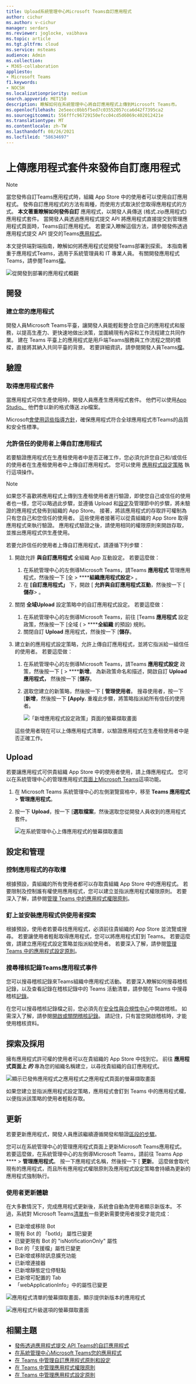 ```yaml
---
title: Upload系統管理中心Microsoft Teams自訂應用程式
author: cichur
ms.author: v-cichur
manager: serdars
ms.reviewer: joglocke, vaibhava
ms.topic: article
ms.tgt.pltfrm: cloud
ms.service: msteams
audience: Admin
ms.collection:
- M365-collaboration
appliesto:
- Microsoft Teams
f1.keywords:
- NOCSH
ms.localizationpriority: medium
search.appverid: MET150
description: 瞭解如何在系統管理中心將自訂應用程式上傳到Microsoft Teams市。
ms.openlocfilehash: 2e5eecc0bb5f5ed7c03552057cca6d42f7395ca2
ms.sourcegitcommit: 556fffc96729150efcc04cd5d6069c402012421e
ms.translationtype: MT
ms.contentlocale: zh-TW
ms.lasthandoff: 08/26/2021
ms.locfileid: "58634697"
---
```

# <a name="publish-a-custom-app-by-uploading-an-app-package"></a>上傳應用程式套件來發佈自訂應用程式

> [!NOTE]
> 當您發佈自訂Teams應用程式時，組織 App Store 中的使用者可以使用自訂應用程式。 發佈自訂應用程式的方法有兩種，而使用方式取決於您取得應用程式的方式。 **本文著重瞭解如何發佈自訂** 應用程式，以開發人員傳送 (格式.zip應用程式) 應用程式套件。 當開發人員透過應用程式提交 API 將應用程式直接提交到管理應用程式頁面時，Teams自訂<a href="/microsoftteams/manage-apps" target="_blank"></a>應用程式。 若要深入瞭解這個方法，請參閱發佈透過應用程式提交 API 提交的Teams<a href="/microsoftteams/submit-approve-custom-apps" target="_blank">應用程式</a>。

本文提供端對端指南，瞭解如何將應用程式從開發Teams部署到探索。 本指南著重于應用程式Teams，適用于系統管理員和 IT 專業人員。 有關開發應用程式Teams，請參閱Teams<a href="/microsoftteams/platform" target="_blank">檔</a>。

![從開發到部署的應用程式概觀](media/upload-custom-apps.png)

## <a name="develop"></a>開發

### <a name="create-your-app"></a>建立您的應用程式

開發人員Microsoft Teams平臺，讓開發人員能輕鬆整合您自己的應用程式和服務，以提高生產力、更快速地做出決策，並圍繞現有內容和工作流程建立共同作業。 建在 Teams 平臺上的應用程式是用戶端Teams服務與工作流程之間的橋樑，直接將其納入共同平臺的背景。 若要詳細資訊，請參閱開發人員Teams<a href="/microsoftteams/platform" target="_blank">檔</a>。

## <a name="validate"></a>驗證

### <a name="get-the-app-package"></a>取得應用程式套件

當應用程式可供生產使用時，開發人員應產生應用程式套件。 他們可以使用<a href="/microsoftteams/platform/get-started/get-started-app-studio" target="_blank">App Studio。</a> 他們會以新的格式傳送.zip檔案。

Microsoft<a href="/microsoftteams/platform/publishing/office-store-approval" target="_blank">會使用這些指導方針</a>，確保應用程式符合全球應用程式市Teams的品質和安全性標準。

### <a name="allow-trusted-users-to-upload-custom-apps"></a>允許信任的使用者上傳自訂應用程式

若要驗證應用程式在生產租使用者中是否正確工作，您必須允許您自己和/或信任的使用者在生產租使用者中上傳自訂應用程式。 您可以使用 <a href="/microsoftteams/teams-app-setup-policies" target="_blank">應用程式設定策略</a> 執行這項操作。

> [!NOTE]
> 如果您不喜歡將應用程式上傳到生產租使用者進行驗證，即使您自己或信任的使用者也一樣，您可以略過此步驟，並遵循 Upload 和[設定](#upload)及管理節中的步驟，將未驗證的應用程式[](#set-up-and-manage)發佈到組織的 App Store。 接著，將該應用程式的存取許可權制為只有您自己和您信任的使用者。 這些使用者接著可以從貴組織的 App Store 取得應用程式來執行驗證。 應用程式驗證之後，請使用相同的權限原則來開啟存取，並推出應用程式供生產使用。

若要允許信任的使用者上傳自訂應用程式，請遵循下列步驟：

1. 開啟允許 **與自訂應用程式** 全組織 App 互動設定。 若要這麼做：
    1. 在系統管理中心的左側導Microsoft Teams，請Teams **應用程式** 管理應用程式，然後按一下 [全  >  ******組織應用程式設定**> 。
    2. 在 **[自訂應用程式」** 下，開啟 [ **允許與自訂應用程式互動**，然後按一下 [ **儲存**> 。
2. 關閉 **全域Upload** 設定策略中的自訂應用程式設定。 若要這麼做：
    1. 在系統管理中心的左側導Microsoft Teams，前往 [Teams **應用程式** 設定政策，然後按一下 [全域 ( >  ******全組織** 的預設) 規則。
    2. 關閉自訂 **Upload** 應用程式，然後按一下 [**儲存**。
3. 建立新的應用程式設定策略，允許上傳自訂應用程式，並將它指派給一組信任的使用者。 若要這麼做：
    1. 在系統管理中心的左側導Microsoft Teams，請Teams **應用程式設定** 政策，然後按一下 [  >  ******新增**。 為新政策命名和描述，開啟自訂 **Upload應用程式，** 然後按一下 [**儲存**。
    2. 選取您建立的新策略，然後按一下 [ **管理使用者**。 搜尋使用者，按一下 [**新增**，然後按一下 **[Apply.** 重複此步驟，將策略指派給所有信任的使用者。

        ![「新增應用程式設定政策」頁面的螢幕擷取畫面](media/manage-your-lob-apps-new-app-setup-policy.png)

    這些使用者現在可以上傳應用程式清單，以驗證應用程式在生產租使用者中是否正確工作。

## <a name="upload"></a>Upload

若要讓應用程式可供貴組織 App Store 中的使用者使用，請上傳應用程式。 您可以在系統管理中心的管理應用程式<a href="/microsoftteams/manage-apps" target="_blank">頁面上Microsoft Teams</a>這項功能。

1. 在 Microsoft Teams 系統管理中心的左側瀏覽窗格中，移至 **Teams 應用程式** > **管理應用程式**。
2. 按一下 **Upload**，按一下 [**選取檔案**，然後選取您從開發人員收到的應用程式套件。

   ![在系統管理中心上傳應用程式的螢幕擷取畫面](media/manage-your-lob-apps-upload-new-app.png) 

## <a name="set-up-and-manage"></a>設定和管理

### <a name="control-access-to-the-app"></a>控制應用程式的存取權

根據預設，貴組織的所有使用者都可以存取貴組織 App Store 中的應用程式。 若要限制及控制誰有權使用應用程式，您可以建立並指派應用程式權限原則。 若要深入了解，請參閱<a href="/microsoftteams/teams-app-permission-policies" target="_blank">管理 Teams 中的應用程式權限原則</a>。

### <a name="pin-and-install-the-app-for-users-to-discover"></a>釘上並安裝應用程式供使用者探索

根據預設，使用者若要尋找應用程式，必須前往貴組織的 App Store 並流覽或搜尋。 若要讓使用者輕鬆取得應用程式，您可以將應用程式釘到 Teams。 若要這麼做，請建立應用程式設定策略並指派給使用者。 若要深入了解，請參閱<a href="/microsoftteams/teams-app-setup-policies" target="_blank">管理 Teams 中的應用程式設定原則</a>。

### <a name="search-the-audit-log-for-teams-app-events"></a>搜尋稽核記錄Teams應用程式事件

您可以搜尋稽核記錄來Teams組織中應用程式活動。 若要深入瞭解如何搜尋稽核記錄，以及查看記錄在稽核記錄中的 Teams 活動清單，請參閱在 Teams 中搜尋稽核<a href="/microsoftteams/audit-log-events" target="_blank">記錄</a>。

在您可以搜尋稽核記錄檔之前，您必須先在<a href="https://protection.office.com" target="_blank">安全性與合規性中心</a>中開啟稽核。 如需深入了解，請參閱<a href="https://support.office.com/article/Turn-Office-365-audit-log-search-on-or-off-e893b19a-660c-41f2-9074-d3631c95a014" target="_blank">開啟或關閉稽核記錄</a>。 請記住，只有當您開啟稽核時，才能使用稽核資料。

## <a name="discover-and-adopt"></a>探索及採用

擁有應用程式許可權的使用者可以在貴組織的 App Store 中找到它。 前往 **應用程式頁面上 *的*** 專為您的組織名稱建立，以尋找貴組織的自訂應用程式。

![顯示已發佈應用程式之應用程式之應用程式頁面的螢幕擷取畫面 ](media/custom-app-lifecycle-discovery.png)

如果您建立並指派應用程式設定策略，應用程式會釘到 Teams 中的應用程式欄，以便指派該策略的使用者輕鬆存取。

## <a name="update"></a>更新

若要更新應用程式，開發人員應該繼續遵循開發和驗證[區段](#develop)[的步驟](#validate)。

您可以在系統管理中心的管理應用程式頁面上更新Microsoft Teams應用程式。 若要這麼做，在系統管理中心的左側導Microsoft Teams，請前往 Teams App ****  >  **管理應用程式**。 按一下應用程式名稱，然後按一下 [ **更新**。 這麼做會取代現有的應用程式，而且所有應用程式權限原則及應用程式設定策略會持續為更新的應用程式強制執行。

### <a name="end-user-update-experience"></a>使用者更新體驗

在大多數情況下，完成應用程式更新後，系統會自動為使用者顯示新版本。 不過，系統對 Microsoft Teams<a href="/microsoftteams/platform/resources/schema/manifest-schema" target="_blank">清單有</a>一些更新需要使用者接受才能完成：

* 已新增或移除 Bot
* 現有 Bot 的 「botId」 屬性已變更
* 已變更現有 Bot 的 "isNotificationOnly" 屬性
* Bot 的「支援檔」屬性已變更
* 已新增或移除訊息擴充功能
* 已新增連接器
* 已新增靜態定位停駐點
* 已新增可配置的 Tab
* 「webApplicationInfo」中的屬性已變更

![應用程式清單的螢幕擷取畫面，顯示提供新版本的應用程式](media/manage-your-custom-apps-update1.png)

![應用程式升級選項的螢幕擷取畫面](media/manage-your-custom-apps-update2.png)

## <a name="related-topics"></a>相關主題

- [發佈透過應用程式提交 API Teams的自訂應用程式](submit-approve-custom-apps.md)
- [在系統管理中心Microsoft Teams您的應用程式](manage-apps.md)
- [在 Teams 中管理自訂應用程式原則和設定](teams-custom-app-policies-and-settings.md)
- [在 Teams 中管理應用程式權限原則](teams-app-permission-policies.md)
- [在 Teams 中管理應用程式設定原則](teams-app-setup-policies.md)